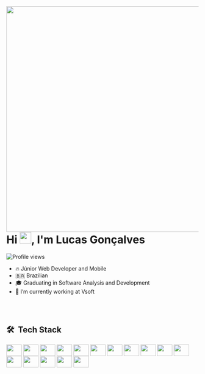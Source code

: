 
<img align="right" height="590em" src="blob:https://web.whatsapp.com/03876162-b0f0-4572-914b-2075ccfdb64b"/>
<h1 align="left">Hi <img src="https://raw.githubusercontent.com/kaueMarques/kaueMarques/master/hi.gif" height= "30px" width="30px">, I'm Lucas Gonçalves</h1>
<p align="left"> <img src="https://komarev.com/ghpvc/?username=Yeda0&color=yellow" alt="Profile views" /> </p>
 
- 🔥 Júnior Web Developer and Mobile 
- 🇧🇷 Brazilian
- 🎓 Graduating in Software Analysis and Development
- 🔭 I’m currently working at Vsoft 


<br><br>

## 🛠 &nbsp;Tech Stack

<p align="left">
<img align="center" height="30" width="40" src="https://cdn.jsdelivr.net/gh/devicons/devicon/icons/lua/lua-plain-wordmark.svg" />
<img align="center" height="30" width="40" src="https://cdn.jsdelivr.net/gh/devicons/devicon/icons/dart/dart-original.svg" />
<img align="center" height="30" width="40" src="https://cdn.jsdelivr.net/gh/devicons/devicon/icons/flutter/flutter-original.svg" />
<img align="center" height="30" width="40" src="https://cdn.jsdelivr.net/gh/devicons/devicon/icons/angularjs/angularjs-original.svg" />
<img align="center" height="30" width="40" src="https://cdn.jsdelivr.net/gh/devicons/devicon/icons/html5/html5-original-wordmark.svg" />
<img align="center" height="30" width="40" src="https://cdn.jsdelivr.net/gh/devicons/devicon/icons/css3/css3-original-wordmark.svg" />
<img align="center" height="30" width="40" src="https://cdn.jsdelivr.net/gh/devicons/devicon/icons/sass/sass-original.svg" />
<img align="center" height="30" width="40" src="https://cdn.jsdelivr.net/gh/devicons/devicon/icons/bulma/bulma-plain.svg" />
<img align="center" height="30" width="40" src="https://cdn.jsdelivr.net/gh/devicons/devicon/icons/tailwindcss/tailwindcss-plain.svg" />
<img align="center" height="30" width="40" src="https://cdn.jsdelivr.net/gh/devicons/devicon/icons/vuejs/vuejs-original.svg" />
<img align="center" height="30" width="40" src="https://cdn.jsdelivr.net/gh/devicons/devicon/icons/figma/figma-original.svg" />
<img align="center" height="30" width="40" src="https://cdn.jsdelivr.net/gh/devicons/devicon/icons/typescript/typescript-original.svg" />
<img align="center" height="30" width="40" src="https://cdn.jsdelivr.net/gh/devicons/devicon/icons/react/react-original.svg" />
<img align="center" height="30" width="40" src="https://cdn.jsdelivr.net/gh/devicons/devicon/icons/javascript/javascript-original.svg" />
<img align="center" height="30" width="40" src="https://cdn.jsdelivr.net/gh/devicons/devicon/icons/unity/unity-original.svg" />     
<img align="center" height="30" width="40" src="https://cdn.jsdelivr.net/gh/devicons/devicon/icons/git/git-original.svg" />
</p>


      
 
